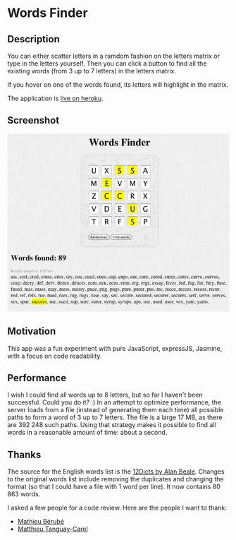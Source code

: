 # Words Finder

## Description

You can either scatter letters in a ramdom fashion on the letters matrix or type in the letters yourself. Then you can click a button to find all the existing words (from 3 up to 7 letters) in the letters matrix. 

If you hover on one of the words found, its letters will highlight in the matrix.

The application is [live on heroku](https://serene-gorge-4010.herokuapp.com).


## Screenshot

![screenshot](doc/screenshot.jpg)


## Motivation

This app was a fun experiment with pure JavaScript, expressJS, Jasmine, with a focus on code readability.


## Performance

I wish I could find all words up to 8 letters, but so far I haven't been successful. Could you do it? :) In an attempt to optimize performance, the server loads from a file (instead of generating them each time) all possible paths to form a word of 3 up to 7 letters. The file is a large 17 MB, as there are 392 248 such paths. Using that strategy makes it possible to find all words in a reasonable amount of time: about a second.


## Thanks

The source for the English words list is the [12Dicts by Alan Beale](http://wordlist.aspell.net/12dicts/). Changes to the original words list include removing the duplicates and changing the format (so that I could have a file with 1 word per line). It now contains 80 863 words.

I asked a few people for a code review. Here are the people I want to thank:

* [Mathieu Bérubé](https://github.com/mberube)
* [Matthieu Tanguay-Carel](https://github.com/matstc)
